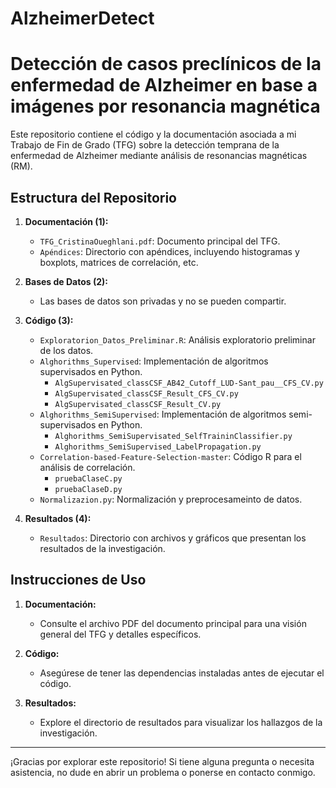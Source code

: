 # AlzheimerDetect
# Detección de casos preclínicos de la enfermedad de Alzheimer en base a imágenes por resonancia magnética

Este repositorio contiene el código y la documentación asociada a mi Trabajo de Fin de Grado (TFG) sobre la detección temprana de la enfermedad de Alzheimer mediante análisis de resonancias magnéticas (RM).

## Estructura del Repositorio

1. **Documentación (1):**
   - `TFG_CristinaOueghlani.pdf`: Documento principal del TFG.
   - `Apéndices`: Directorio con apéndices, incluyendo histogramas y boxplots, matrices de correlación, etc.

2. **Bases de Datos (2):**
   - Las bases de datos son privadas y no se pueden compartir.
     
3. **Código (3):**
   - `Exploratorion_Datos_Preliminar.R`: Análisis exploratorio preliminar de los datos.
   - `Alghorithms_Supervised`: Implementación de algoritmos supervisados en Python.
       - `AlgSupervisated_classCSF_AB42_Cutoff_LUD-Sant_pau__CFS_CV.py`
       - `AlgSupervisated_classCSF_Result_CFS_CV.py`
       - `AlgSupervisated_classCSF_Result_CV.py` 
   - `Alghorithms_SemiSupervised`: Implementación de algoritmos semi-supervisados en Python.
       - `Alghorithms_SemiSupervisated_SelfTraininClassifier.py`
       - `Alghorithms_SemiSupervised_LabelPropagation.py`
   - `Correlation-based-Feature-Selection-master`: Código R para el análisis de correlación.
       - `pruebaClaseC.py`
       - `pruebaClaseD.py`
   - `Normalizazion.py`: Normalización y preprocesameinto de datos.

4. **Resultados (4):**
   - `Resultados`: Directorio con archivos y gráficos que presentan los resultados de la investigación.

## Instrucciones de Uso

1. **Documentación:**
   - Consulte el archivo PDF del documento principal para una visión general del TFG y detalles específicos.

2. **Código:**
   - Asegúrese de tener las dependencias instaladas antes de ejecutar el código.

3. **Resultados:**
   - Explore el directorio de resultados para visualizar los hallazgos de la investigación.

---

¡Gracias por explorar este repositorio! Si tiene alguna pregunta o necesita asistencia, no dude en abrir un problema o ponerse en contacto conmigo.

